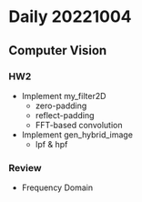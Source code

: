 Daily 20221004
===

## Computer Vision
### HW2
- Implement my_filter2D
  - zero-padding
  - reflect-padding
  - FFT-based convolution
- Implement gen_hybrid_image
  - lpf & hpf
  
### Review
- Frequency Domain